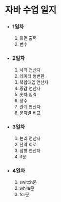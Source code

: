 <h1>자바 수업 일지</h1>
<ul>
    <li><h3>1일차</h3></li>
    <ol>
        <li>화면 출력</li>
        <li>변수</li>
    </ol>
	<li><h3>2일차</h3></li>
    <ol>
        <li>사칙 연산자</li>
        <li>데이터 형변환</li>
        <li>복합대입 연산자</li>
        <li>증감 연산자</li>
        <li>숫자 입력</li>
        <li>상수</li>
        <li>관계 연산자</li>
        <li>문자열 비교</li>
    </ol>
    <li><h3>3일차</h3></li>
    <ol>
		<li>논리 연산자</li>
        <li>단락 회로</li>
        <li>삼항 연산자</li>
        <li>if문</li>
    </ol>
    <li><h3>4일차</h3></li>
    <ol>
		<li>switch문</li>
        <li>while문</li>
		<li>for문</li>
    </ol>
</ul>